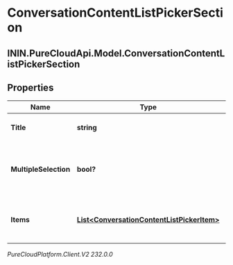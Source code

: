 # ConversationContentListPickerSection

## ININ.PureCloudApi.Model.ConversationContentListPickerSection

## Properties

|Name | Type | Description | Notes|
|------------ | ------------- | ------------- | -------------|
| **Title** | **string** | Required title for the section. | [optional] |
| **MultipleSelection** | **bool?** | Whether multiple items can be selected in this section. | [optional] |
| **Items** | [**List&lt;ConversationContentListPickerItem&gt;**](ConversationContentListPickerItem) | List of items to choice from in the section | [optional] |



_PureCloudPlatform.Client.V2 232.0.0_
